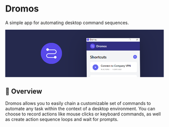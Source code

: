 # Dromos
A simple app for automating desktop command sequences.

![banner](./content/banner.png "banner")

## 📰 Overview
Dromos allows you to easily chain a customizable set of commands to automate any task within the context of a desktop environment. You can choose to record actions like mouse clicks or keyboard commands, as well as create action sequence loops and wait for prompts. 
